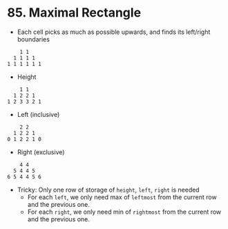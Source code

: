 # 85. Maximal Rectangle

* Each cell picks as much as possible upwards, and finds its left/right boundaries

```
    1 1
  1 1 1 1
1 1 1 1 1 1
```

* Height

```
    1 1
  1 2 2 1
1 2 3 3 2 1
```

* Left (inclusive)

```
    2 2
  1 2 2 1
0 1 2 2 1 0
```

* Right (exclusive)

```
    4 4
  5 4 4 5
6 5 4 4 5 6
```

* Tricky: Only one row of storage of `height`, `left`, `right` is needed
  * For each `left`, we only need max of `leftmost` from the current row and the previous one.
  * For each `right`, we only need min of `rightmost` from the current row and the previous one.
